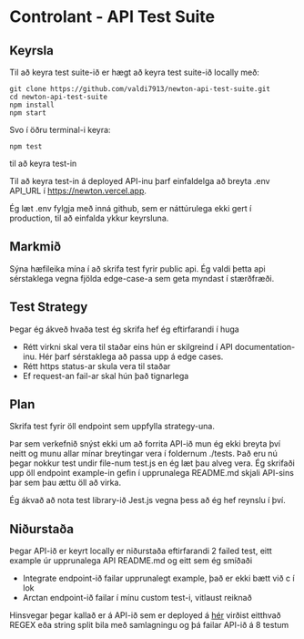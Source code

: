 # Controlant - API Test Suite

## Keyrsla
Til að keyra test suite-ið er hægt að keyra test suite-ið locally með:
```console
git clone https://github.com/valdi7913/newton-api-test-suite.git
cd newton-api-test-suite
npm install
npm start
```
Svo í öðru terminal-i keyra:
```console
npm test
```
til að keyra test-in

Til að keyra test-in á deployed API-inu þarf einfaldelga að breyta .env API_URL í https://newton.vercel.app.

Ég læt .env fylgja með inná github, sem er náttúrulega ekki gert í production, til að einfalda ykkur keyrsluna.

## Markmið
Sýna hæfileika mína í að skrifa test fyrir public api. Ég valdi þetta api sérstaklega vegna fjölda edge-case-a sem geta myndast í stærðfræði.

## Test Strategy
Þegar ég ákveð hvaða test ég skrifa hef ég eftirfarandi í huga
* Rétt virkni skal vera til staðar eins hún er skilgreind í API documentation-inu. Hér þarf sérstaklega að passa upp á edge cases.
* Rétt https status-ar skula vera til staðar 
* Ef request-an fail-ar skal hún það tignarlega

## Plan
Skrifa test fyrir öll endpoint sem uppfylla strategy-una.

Þar sem verkefnið snýst ekki um að forrita API-ið mun ég ekki breyta því neitt og munu allar mínar breytingar vera í foldernum ./tests. Það eru nú þegar nokkur test undir file-num test.js en ég læt þau alveg vera. Ég skrifaði upp öll endpoint example-in gefin í upprunalega README.md skjali API-sins þar sem þau ættu öll að virka.

Ég ákvað að nota test library-ið Jest.js vegna þess að ég hef reynslu í því.
## Niðurstaða
Þegar API-ið er keyrt locally er niðurstaða eftirfarandi
2 failed test, eitt example úr upprunalega API README.md og eitt sem ég smíðaði
* Integrate endpoint-ið failar upprunalegt example, það er ekki bætt við c í lok
* Arctan endpoint-ið failar í mínu custom test-i, vitlaust reiknað

Hinsvegar þegar kallað er á API-ið sem er deployed á [hér](https://newton.vercel.app/) virðist eitthvað REGEX eða string split bila með samlagningu og þá failar API-ið á 8 testum

